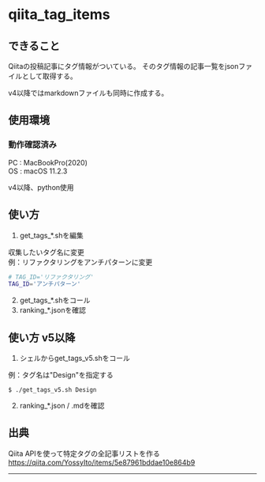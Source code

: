 # qiita_tag_items

## できること
Qiitaの投稿記事にタグ情報がついている。
そのタグ情報の記事一覧をjsonファイルとして取得する。

v4以降ではmarkdownファイルも同時に作成する。

## 使用環境
### 動作確認済み
PC : MacBookPro(2020)  
OS : macOS 11.2.3  

v4以降、python使用

## 使い方
1. get_tags_*.shを編集

収集したいタグ名に変更  
例：リファクタリングをアンチパターンに変更

```get_tags_*.sh
# TAG_ID='リファクタリング'
TAG_ID='アンチパターン'
```

2. get_tags_*.shをコール
3. ranking_*.jsonを確認

## 使い方 v5以降
1. シェルからget_tags_v5.shをコール

例：タグ名は"Design"を指定する
```
$ ./get_tags_v5.sh Design
```
2. ranking_*.json / .mdを確認

## 出典
Qiita APIを使って特定タグの全記事リストを作る
https://qiita.com/YossyIto/items/5e87961bddae10e864b9

---
